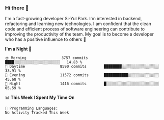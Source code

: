 ### Hi there 👋


I'm a fast-growing developer Si-Yul Park. I'm interested in backend, refactoring and learning new technologies. I am confident that the clean code and efficient process of software engineering can contribute to improving the productivity of the team. My goal is to become a developer who has a positive influence to others 🔭

<!--START_SECTION:waka-->
**I'm a Night 🦉** 

```text
🌞 Morning                3757 commits        ████░░░░░░░░░░░░░░░░░░░░░   14.83 % 
🌆 Daytime                8590 commits        ████████░░░░░░░░░░░░░░░░░   33.91 % 
🌃 Evening                11572 commits       ███████████░░░░░░░░░░░░░░   45.68 % 
🌙 Night                  1416 commits        █░░░░░░░░░░░░░░░░░░░░░░░░   05.59 % 
```


📊 **This Week I Spent My Time On** 

```text
💬 Programming Languages: 
No Activity Tracked This Week
```


<!--END_SECTION:waka-->
